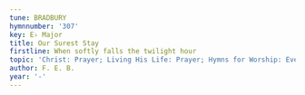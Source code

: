 ```yaml
---
tune: BRADBURY
hymnnumber: '307'
key: E♭ Major
title: Our Surest Stay
firstline: When softly falls the twilight hour
topic: 'Christ: Prayer; Living His Life: Prayer; Hymns for Worship: Evening Hymns'
author: F. E. B.
year: '-'
---
```

